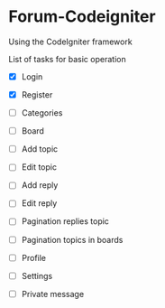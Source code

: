 # Forum-Codeigniter
Using the CodeIgniter framework

List of tasks for basic operation
- [x] Login
- [x] Register
- [ ] Categories
- [ ] Board
- [ ] Add topic
- [ ] Edit topic
- [ ] Add reply
- [ ] Edit reply
- [ ] Pagination replies topic
- [ ] Pagination topics in boards
- [ ] Profile
- [ ] Settings
- [ ] Private message

